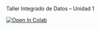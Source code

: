 Taller Integrado de Datos – Unidad 1 

[![Open In Colab](https://colab.research.google.com/assets/colab-badge.svg)](https://colab.research.google.com/drive/1mRNIv-m7iFDkO8ga1mjDQWa-YsXNK_9h?usp=sharing)
